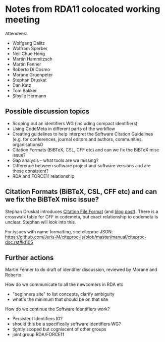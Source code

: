 # Notes from RDA11 colocated working meeting

Attendees:
- Wolfgang Dalitz
- Wolfram Sperber
- Neil Chue Hong
- Martin Hammitzsch
- Martin Fenner
- Roberto Di Cosmo
- Morane Gruenpeter
- Stephan Druskat
- Dan Katz
- Tom Bakker
- Sibylle	Hermann

## Possible discussion topics

- Scoping out an identifiers WG (including compact identifiers)
- Using CodeMeta in different parts of the workflow
- Creating guidelines to help interpret the Software Citation Guidelines (e.g. for conferences, journal editors and authors, communities, organisations0
- Citation Formats (BiBTeX, CSL, CFF etc) and can we fix the BiBTeX misc issue?
- Gap analysis - what tools are we missing?
- Difference between software project and software versions and are these consistent?
- RDA and FORCE11 relationship

## Citation Formats (BiBTeX, CSL, CFF etc) and can we fix the BiBTeX misc issue?
Stephan Druskat introduces [Citation File Format](https://citation-file-format.github.io/) (and [blog post](https://www.software.ac.uk/blog/2017-12-12-standard-format-citation-files)). There is a crosswalk table for CFF in codemeta, but exact relationship to codemeta is unclear. Stephan will look into this.

For issues with name formatting, see citeproc JSON: https://github.com/Juris-M/citeproc-js/blob/master/manual/citeproc-doc.rst#id105


## Further actions

Martin Fenner to do draft of identifier discussion, reviewed by Morane and Roberto

How do we communicate to all the newcomers in RDA etc
- "beginners site" to list concepts, clarify ambiguity
- what's the minimum that should be on that site

How do we continue the Software Identifiers work?
- Persistent Identifiers IG?
- should this be a specifically software identifiers WG?
- tightly scoped but cogniscent of other groups
- joint group RDA/FORCE11
